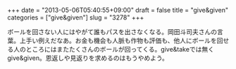 +++
date = "2013-05-06T05:40:55+09:00"
draft = false
title = "give&given"
categories = ["give&amp;given"]
slug = "3278"
+++

ボールを回さない人にはやがて誰もパスを出さなくなる。岡田斗司夫さんの言葉。上手い例えだなあ。お金も機会も人脈も作物も評価も、他人にボールを回せる人のところにはまたたくさんのボールが回ってくる。give&takeでは無くgive&given。恩返しや見返りを求めるのはもうやめよう。

